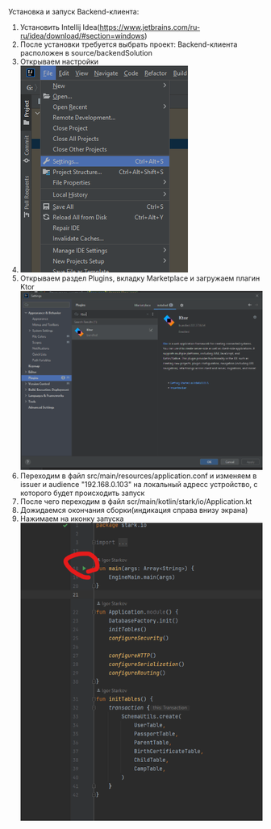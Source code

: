 Установка и запуск Backend-клиента:
1. Установить Intellij Idea(https://www.jetbrains.com/ru-ru/idea/download/#section=windows)
2. После установки требуется выбрать проект: Backend-клиента расположен в source/backendSolution
3. Открываем настройки
4. ![img.png](images/img.png) 
4. Открываем раздел Plugins,  вкладку Marketplace и загружаем плагин Ktor
![img.png](images/img1.png)
5. Переходим в файл src/main/resources/application.conf и изменяем в issuer и audience "192.168.0.103" на локальный адресс устройство, с которого будет происходить запуск
6. После чего переходим в файл scr/main/kotlin/stark/io/Application.kt
7. Дожидаемся окончания сборки(индикация справа внизу экрана)
8. Нажимаем на иконку запуска
![img.png](images/img2.png)
